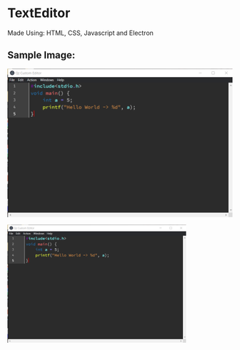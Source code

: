 # TextEditor
Made Using: HTML, CSS, Javascript and Electron

## Sample Image:

![Text Editor](https://github.com/Qzoz/TextEditor/blob/master/editor_demo/text_editor.png)

<img src="https://github.com/Qzoz/TextEditor/blob/master/editor_demo/text_editor.png" alt="Text Editor" width="400">
